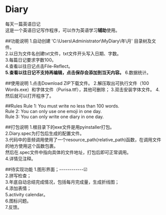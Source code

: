 # Diary
每天一篇英语日记<br>
这是一个英语日记写作程序，可以作为英语学习<b>辅助</b>使用。

##功能说明
1.自动创建 'C:\Users\Administrator\MyDiary\年\月\' 目录树及文件。<br>
2.以日为文件名创建txt文件，txt文件开头写入日期、字数。<br>
3.每篇日记要求字数100。<br>
4.查看以往日记点击File-Reflect。<br>
<b>5.查看以往日记不支持再编辑，点击保存会添加到当天内容。</b>
6.数据统计。

##使用说明
1.点击Download ZIP下载文件。
2.解压取出可执行文件（100 Words.exe）和字体文件（Purisa.ttf），其他可删除；
3.双击安装字体文件。
4.然后就可以打开程序了。

##Rules
Rule 1: You must write no less than 100 words.<br>
Rule 2: You can only use one emoji in one day.<br>
Rule 3: You can only write one diary in one day.<br>

##打包说明
1.根目录下的exe文件是用pyinstaller打包。<br>
2.Diary.spec为打包后生成的配置文件。<br>
3.代码中的音频调用使用了一个resource_path(relative_path)函数，在调用文件的地方使用这个函数包裹。<br>
  然后在.spec文件中指向具体的文件地址，打包后即可正常调用。<br>
4.详情见注释。

##待实现功能
1.图形界面；------------☑<br>
2.拼写检查；<br>
3.年底自动总结完成情况，包括每月完成量，生成折线图；<br>
4.添加表情；<br>
5.activity calendar。<br>
6.图标问题。<br>
7.反馈。<br>
